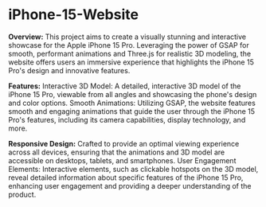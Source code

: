 # iPhone-15-Website
**Overview:**
This project aims to create a visually stunning and interactive showcase for the Apple iPhone 15 Pro. Leveraging the power of GSAP for smooth, performant animations and Three.js for realistic 3D modeling, the website offers users an immersive experience that highlights the iPhone 15 Pro's design and innovative features.

**Features:**
Interactive 3D Model: A detailed, interactive 3D model of the iPhone 15 Pro, viewable from all angles and showcasing the phone's design and color options.
Smooth Animations: Utilizing GSAP, the website features smooth and engaging animations that guide the user through the iPhone 15 Pro's features, including its camera capabilities, display technology, and more.

**Responsive Design:** Crafted to provide an optimal viewing experience across all devices, ensuring that the animations and 3D model are accessible on desktops, tablets, and smartphones.
User Engagement Elements: Interactive elements, such as clickable hotspots on the 3D model, reveal detailed information about specific features of the iPhone 15 Pro, enhancing user engagement and providing a deeper understanding of the product.

